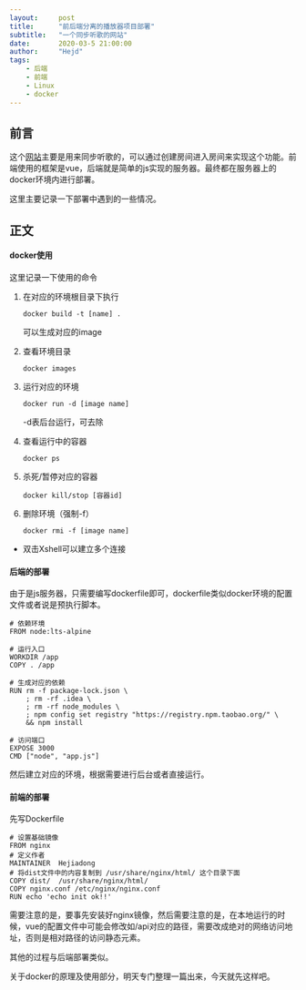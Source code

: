 ```yaml
---
layout:     post
title:      "前后端分离的播放器项目部署"
subtitle:   "一个同步听歌的网站"
date:       2020-03-5 21:00:00
author:     "Hejd"
tags:
    - 后端
    - 前端
    - Linux
    - docker
---
```



## 前言

这个[网站](http://112.125.88.184:8081/#/)主要是用来同步听歌的，可以通过创建房间进入房间来实现这个功能。前端使用的框架是vue，后端就是简单的js实现的服务器。最终都在服务器上的docker环境内进行部署。

这里主要记录一下部署中遇到的一些情况。



## 正文

#### docker使用

这里记录一下使用的命令

1. 在对应的环境根目录下执行

   ```shell
   docker build -t [name] .
   ```

   可以生成对应的image

2. 查看环境目录

   ```shell
   docker images
   ```

3. 运行对应的环境

   ```shell
   docker run -d [image name]
   ```

   -d表后台运行，可去除

4. 查看运行中的容器

   ```shell
   docker ps
   ```

5. 杀死/暂停对应的容器

   ```shell
   docker kill/stop [容器id]
   ```

6. 删除环境（强制-f）

   ```shell
   docker rmi -f [image name]
   ```

* 双击Xshell可以建立多个连接



#### 后端的部署

由于是js服务器，只需要编写dockerfile即可，dockerfile类似docker环境的配置文件或者说是预执行脚本。

```shell
# 依赖环境
FROM node:lts-alpine

# 运行入口
WORKDIR /app
COPY . /app

# 生成对应的依赖
RUN rm -f package-lock.json \
    ; rm -rf .idea \
    ; rm -rf node_modules \
    ; npm config set registry "https://registry.npm.taobao.org/" \
    && npm install

# 访问端口
EXPOSE 3000
CMD ["node", "app.js"]
```

然后建立对应的环境，根据需要进行后台或者直接运行。



#### 前端的部署

先写Dockerfile

```shell
# 设置基础镜像
FROM nginx
# 定义作者
MAINTAINER  Hejiadong
# 将dist文件中的内容复制到 /usr/share/nginx/html/ 这个目录下面
COPY dist/  /usr/share/nginx/html/
COPY nginx.conf /etc/nginx/nginx.conf
RUN echo 'echo init ok!!'
```

需要注意的是，要事先安装好nginx镜像，然后需要注意的是，在本地运行的时候，vue的配置文件中可能会修改如/api对应的路径，需要改成绝对的网络访问地址，否则是相对路径的访问静态元素。

其他的过程与后端部署类似。



关于docker的原理及使用部分，明天专门整理一篇出来，今天就先这样吧。